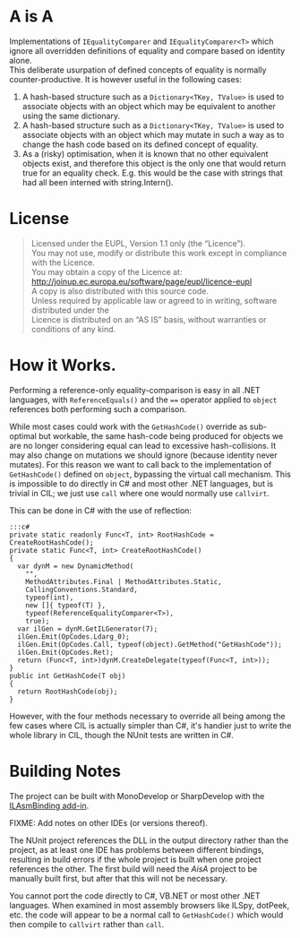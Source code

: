 # A is A

Implementations of `IEqualityComparer` and `IEqualityComparer<T>` which ignore all overridden definitions of equality and compare based on identity alone.  
This deliberate usurpation of defined concepts of equality is normally counter-productive. It is however useful in the following cases:

1. A hash-based structure such as a `Dictionary<TKey, TValue>` is used to associate objects with an object which may be equivalent to another using the same dictionary.
2. A hash-based structure such as a `Dictionary<TKey, TValue>` is used to associate objects with an object which may mutate in such a way as to change the hash code based on its defined concept of equality.
3. As a (risky) optimisation, when it is known that no other equivalent objects exist, and therefore this object is the only one that would return true for an equality check. E.g. this would be the case with strings that had all been interned with string.Intern().

# License

> Licensed under the EUPL, Version 1.1 only (the “Licence”).  
> You may not use, modify or distribute this work except in compliance with the Licence.  
> You may obtain a copy of the Licence at:  
> <http://joinup.ec.europa.eu/software/page/eupl/licence-eupl>  
> A copy is also distributed with this source code.  
> Unless required by applicable law or agreed to in writing, software distributed under the  
> Licence is distributed on an “AS IS” basis, without warranties or conditions of any kind.

# How it Works.

Performing a reference-only equality-comparison is easy in all .NET languages, with `ReferenceEquals()` and the `==` operator applied to `object` references both performing such a comparison.  

While most cases could work with the `GetHashCode()` override as sub-optimal but workable, the same hash-code being produced for objects we are no longer considering equal can lead to excessive hash-collisions. It may also change on mutations we should ignore (because identity never mutates). For this reason we want to call back to the implementation of `GetHashCode()` defined on `object`, bypassing the virtual call mechanism. This is impossible to do directly in C# and most other .NET languages, but is trivial in CIL; we just use `call` where one would normally use `callvirt`.  

This can be done in C# with the use of reflection:

    :::c#
    private static readonly Func<T, int> RootHashCode = CreateRootHashCode();
    private static Func<T, int> CreateRootHashCode()
    {
      var dynM = new DynamicMethod(
        "",
        MethodAttributes.Final | MethodAttributes.Static,
        CallingConventions.Standard,
        typeof(int),
        new []{ typeof(T) },
        typeof(ReferenceEqualityComparer<T>),
        true);
      var ilGen = dynM.GetILGenerator(7);
      ilGen.Emit(OpCodes.Ldarg_0);
      ilGen.Emit(OpCodes.Call, typeof(object).GetMethod("GetHashCode"));
      ilGen.Emit(OpCodes.Ret);
      return (Func<T, int>)dynM.CreateDelegate(typeof(Func<T, int>));
    }
    public int GetHashCode(T obj)
    {
      return RootHashCode(obj);
    }

However, with the four methods necessary to override all being among the few cases where CIL is actually simpler than C#, it's handier just to write the whole library in CIL, though the NUnit tests are written in C#.  

# Building Notes

The project can be built with MonoDevelop or SharpDevelop with the [ILAsmBinding add-in](https://github.com/icsharpcode/SharpDevelop/tree/master/samples/ILAsmBinding).  

FIXME: Add notes on other IDEs (or versions thereof).  

The NUnit project references the DLL in the output directory rather than the project, as at least one IDE has problems between different bindings, resulting in build errors if the whole project is built when one project references the other. The first build will need the *AisA* project to be manually built first, but after that this will not be necessary.  

You cannot port the code directly to C#, VB.NET or most other .NET languages. When examined in most assembly browsers like ILSpy, dotPeek, etc. the code will appear to be a normal call to `GetHashCode()` which would then compile to `callvirt` rather than `call`.
